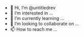 - 👋 Hi, I’m @untitledrev
- 👀 I’m interested in ...
- 🌱 I’m currently learning ...
- 💞️ I’m looking to collaborate on ...
- 📫 How to reach me ...

<!---
untitledrev/untitledrev is a ✨ special ✨ repository because its `README.md` (this file) appears on your GitHub profile.
You can click the Preview link to take a look at your changes.
--->
